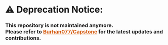 

<br>

 <div>
<h1>  <strong align="center" >⚠️ Deprecation Notice:</strong><br> </h1>
   <h3> This repository is not maintained anymore. <br>
    Please refer to <strong><a href="https://github.com/Burhan077/Capstone" style="color: #d35400; text-decoration: underline;">Burhan077/Capstone</a> </strong>for the latest updates and contributions.</h3>
</div>


